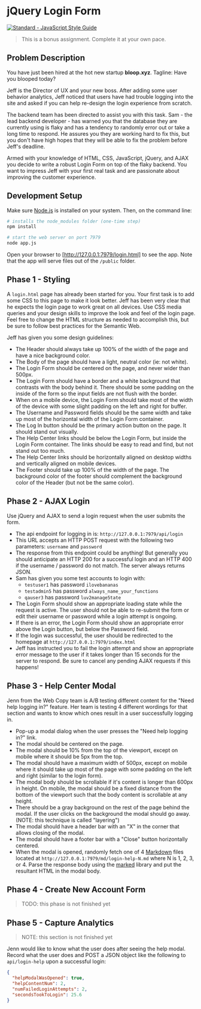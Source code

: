 # jQuery Login Form

<a href="https://standardjs.com"><img src="https://img.shields.io/badge/code_style-standard-brightgreen.svg" alt="Standard - JavaScript Style Guide"></a>

> This is a bonus assignment. Complete it at your own pace.

## Problem Description

You have just been hired at the hot new startup **bloop.xyz**. Tagline: Have you
blooped today?

Jeff is the Director of UX and your new boss. After adding some user behavior
analytics, Jeff noticed that users have had trouble logging into the site and
asked if you can help re-design the login experience from scratch.

The backend team has been directed to assist you with this task. Sam - the lead
backend developer - has warned you that the database they are currently using is
flaky and has a tendency to randomly error out or take a long time to respond.
He assures you they are working hard to fix this, but you don't have high hopes
that they will be able to fix the problem before Jeff's deadline.

Armed with your knowledge of HTML, CSS, JavaScript, jQuery, and AJAX you decide
to write a robust Login Form on top of the flaky backend. You want to impress
Jeff with your first real task and are passionate about improving the customer
experience.

## Development Setup

Make sure [Node.js] is installed on your system. Then, on the command line:

```sh
# installs the node_modules folder (one-time step)
npm install

# start the web server on port 7979
node app.js
```

Open your browser to [http://127.0.0.1:7979/login.html] to see the app. Note
that the app will serve files out of the `/public` folder.

[Node.js]:https://nodejs.org/en/
[http://127.0.0.1:7979/login.html]:http://127.0.0.1:7979/login.html

## Phase 1 - Styling

A `login.html` page has already been started for you. Your first task is to add
some CSS to this page to make it look better. Jeff has been very clear that he
expects the login page to work great on all devices. Use CSS media queries and
your design skills to improve the look and feel of the login page. Feel free to
change the HTML structure as needed to accomplish this, but be sure to follow
best practices for the Semantic Web.

Jeff has given you some design guidelines:
- The Header should always take up 100% of the width of the page and have a nice
  background color.
- The Body of the page should have a light, neutral color (ie: not white).
- The Login Form should be centered on the page, and never wider than 500px.
- The Login Form should have a border and a white background that contrasts with
  the body behind it. There should be some padding on the inside of the form so
  the input fields are not flush with the border.
- When on a mobile device, the Login Form should take most of the width of the
  device with some slight padding on the left and right for buffer.
- The Username and Password fields should be the same width and take up most
  of the horizontal width of the Login Form container.
- The Log In button should be the primary action button on the page. It should
  stand out visually.
- The Help Center links should be below the Login Form, but inside the Login
  Form container. The links should be easy to read and find, but not stand out
  too much.
- The Help Center links should be horizontally aligned on desktop widths and
  vertically aligned on mobile devices.
- The Footer should take up 100% of the width of the page. The background color
  of the footer should complement the background color of the Header (but not be
  the same color).

## Phase 2 - AJAX Login

Use jQuery and AJAX to send a login request when the user submits the form.

- The api endpoint for logging in is: `http://127.0.0.1:7979/api/login`
- This URL accepts an HTTP POST request with the following two parameters:
  `username` and `password`
- The response from this endpoint could be anything! But generally you should
  anticipate an HTTP 200 for a successful login and an HTTP 400 if the username
  / password do not match. The server always returns JSON.
- Sam has given you some test accounts to login with:
  - `testuser1` has password `ilovebananas`
  - `testadmin5` has password `always_name_your_functions`
  - `qauser3` has password `luv2manage5tate`
- The Login Form should show an appropriate loading state while the request is
  active. The user should not be able to re-submit the form or edit their
  username or password while a login attempt is ongoing.
- If there is an error, the Login Form should show an appropriate error above
  the Login button, but below the Password field.
- If the login was successful, the user should be redirected to the homepage at
  `http://127.0.0.1:7979/index.html`
- Jeff has instructed you to fail the login attempt and show an appropriate
  error message to the user if it takes longer than 15 seconds for the server to
  respond. Be sure to cancel any pending AJAX requests if this happens!

## Phase 3 - Help Center Modal

Jenn from the Web Copy team is A/B testing different content for the "Need help
logging in?" feature. Her team is testing 4 different wordings for that section
and wants to know which ones result in a user successfully logging in.

- Pop-up a modal dialog when the user presses the "Need help logging in?" link.
- The modal should be centered on the page.
- The modal should be 10% from the top of the viewport, except on mobile where
  it should be 5px from the top.
- The modal should have a maximum width of 500px, except on mobile where it should
  take up most of the page with some padding on the left and right (similar to the login form).
- The modal body should be scrollable if it's content is longer than 600px in height.
  On mobile, the modal should be a fixed distance from the bottom of the viewport such
  that the body content is scrollable at any height.
- There should be a gray background on the rest of the page behind the modal. If
  the user clicks on the background the modal should go away. (NOTE: this technique is called "layering")
- The modal should have a header bar with an "X" in the corner that allows closing
  of the modal.
- The modal should have a footer bar with a "Close" button horizontally centered.
- When the modal is opened, randomly fetch one of 4 [Markdown] files located at
  `http://127.0.0.1:7979/md/login-help-N.md` where N is 1, 2, 3, or 4. Parse the
  response body using the [marked] library and put the resultant HTML in the modal body.

[Markdown]:https://guides.github.com/features/mastering-markdown/
[marked]:https://github.com/chjj/marked

## Phase 4 - Create New Account Form

> TODO: this phase is not finished yet

## Phase 5 - Capture Analytics

> NOTE: this section is not finished yet

Jenn would like to know what the user does after seeing the help modal. Record
what the user does and POST a JSON object like the following to `api/login-help`
upon a successful login:

```json
{
  "helpModalWasOpened": true,
  "helpContentNum": 2,
  "numFailedLoginAttempts": 2,
  "secondsTookToLogin": 25.6
}
```
